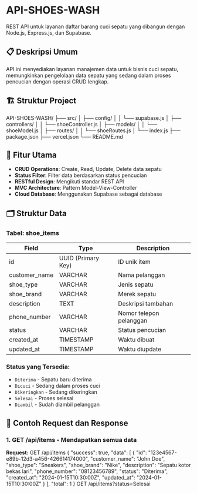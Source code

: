 # API-SHOES-WASH

REST API untuk layanan daftar barang cuci sepatu yang dibangun dengan Node.js, Express.js, dan Supabase.

## 📋 Deskripsi Umum

API ini menyediakan layanan manajemen data untuk bisnis cuci sepatu, memungkinkan pengelolaan data sepatu yang sedang dalam proses pencucian dengan operasi CRUD lengkap.

## 🏗 Struktur Project
API-SHOES-WASH/
├── src/
│ ├── config/
│ │ └── supabase.js
│ ├── controllers/
│ │ └── shoeController.js
│ ├── models/
│ │ └── shoeModel.js
│ ├── routes/
│ │ └── shoeRoutes.js
│ └── index.js
├── package.json
├── vercel.json
└── README.md


## 🎯 Fitur Utama

- **CRUD Operations**: Create, Read, Update, Delete data sepatu
- **Status Filter**: Filter data berdasarkan status pencucian
- **RESTful Design**: Mengikuti standar REST API
- **MVC Architecture**: Pattern Model-View-Controller
- **Cloud Database**: Menggunakan Supabase sebagai database

## 🗂 Struktur Data

### Tabel: shoe_items

| Field | Type | Description |
|-------|------|-------------|
| id | UUID (Primary Key) | ID unik item |
| customer_name | VARCHAR | Nama pelanggan |
| shoe_type | VARCHAR | Jenis sepatu |
| shoe_brand | VARCHAR | Merek sepatu |
| description | TEXT | Deskripsi tambahan |
| phone_number | VARCHAR | Nomor telepon pelanggan |
| status | VARCHAR | Status pencucian |
| created_at | TIMESTAMP | Waktu dibuat |
| updated_at | TIMESTAMP | Waktu diupdate |

### Status yang Tersedia:
- `Diterima` - Sepatu baru diterima
- `Dicuci` - Sedang dalam proses cuci
- `Dikeringkan` - Sedang dikeringkan
- `Selesai` - Proses selesai
- `Diambil` - Sudah diambil pelanggan

## 🚀 Contoh Request dan Response

### 1. GET /api/items - Mendapatkan semua data
**Request:**
GET /api/items
{
  "success": true,
  "data": [
    {
      "id": "123e4567-e89b-12d3-a456-426614174000",
      "customer_name": "John Doe",
      "shoe_type": "Sneakers",
      "shoe_brand": "Nike",
      "description": "Sepatu kotor bekas lari",
      "phone_number": "08123456789",
      "status": "Diterima",
      "created_at": "2024-01-15T10:30:00Z",
      "updated_at": "2024-01-15T10:30:00Z"
    }
  ],
  "total": 1
}
GET /api/items?status=Selesai